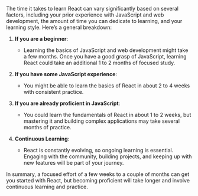 The time it takes to learn React can vary significantly based on several factors, including your prior experience with JavaScript and web development, the amount of time you can dedicate to learning, and your learning style. Here’s a general breakdown:

1. **If you are a beginner**: 
   - Learning the basics of JavaScript and web development might take a few months. Once you have a good grasp of JavaScript, learning React could take an additional 1 to 2 months of focused study.

2. **If you have some JavaScript experience**: 
   - You might be able to learn the basics of React in about 2 to 4 weeks with consistent practice.

3. **If you are already proficient in JavaScript**: 
   - You could learn the fundamentals of React in about 1 to 2 weeks, but mastering it and building complex applications may take several months of practice.

4. **Continuous Learning**: 
   - React is constantly evolving, so ongoing learning is essential. Engaging with the community, building projects, and keeping up with new features will be part of your journey.

In summary, a focused effort of a few weeks to a couple of months can get you started with React, but becoming proficient will take longer and involve continuous learning and practice.